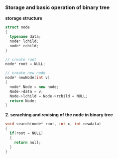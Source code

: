 ### Storage and basic operation of binary tree
**storage structure**

```C++
struct node
{
  typename data; 
  node* lchild;
  node* rchild;
}

// create root
node* root = NULL;

// create new node
node* newNode(int v)
{
  node* Node = new node;
  Node->data = v;
  Node->lchild = Node->rchild = NULL;
  return Node;
}
```

**2. seraching and revising of the node in binary tree**
```C++
void search(node* root, int x, int newdata)
{
  if(root = NULL)
  {
    return null;
  }
}
```
